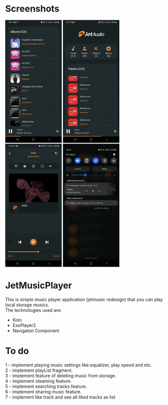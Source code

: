 # Screenshots
<div>
  <img src="/screenshots/2.jpg" width="180"/>
  <img src="/screenshots/3.jpg" width="180"/>
  <img src="/screenshots/4.jpg" width="180"/>
  <img src="/screenshots/5.jpg" width="180"/>
</div>

# JetMusicPlayer

This is simple music player application (jetmusic redesign) that you can play local storage musics.<br />
The technologies used are:<br />
* Koin
* ExoPlayer2
* Navigaton Component


# To do
1 - implement playing music settings like equalizer, play speed and etc.<br />
2 - implement playList fragment.<br />
3 - implement feature of deleting music from storage.<br />
4 - implement steaming feature.<br />
5 - implement searching tracks feature.<br />
6 - implement sharing music feature.<br />
7 - implement like track and see all liked tracks as list<br />
